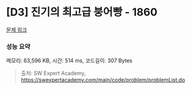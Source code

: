 # [D3] 진기의 최고급 붕어빵 - 1860 

[문제 링크](https://swexpertacademy.com/main/code/problem/problemDetail.do?contestProbId=AV5LsaaqDzYDFAXc) 

### 성능 요약

메모리: 63,596 KB, 시간: 514 ms, 코드길이: 307 Bytes



> 출처: SW Expert Academy, https://swexpertacademy.com/main/code/problem/problemList.do